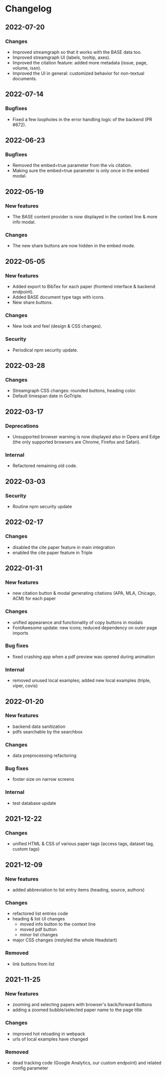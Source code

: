 # Changelog

## 2022-07-20

### Changes

- Improved streamgraph so that it works with the BASE data too.
- Improved streamgraph UI (labels, tooltip, axes).
- Improved the citation feature: added more metadata (issue, page, volume, issn).
- Improved the UI in general: customized behavior for non-textual documents.

## 2022-07-14

### Bugfixes

- Fixed a few loopholes in the error handling logic of the backend (PR #672).

## 2022-06-23

### Bugfixes

- Removed the embed=true parameter from the vis citation.
- Making sure the embed=true parameter is only once in the embed modal.

## 2022-05-19

### New features

- The BASE content provider is now displayed in the context line & more info modal.

### Changes

- The new share buttons are now hidden in the embed mode.

## 2022-05-05

### New features

- Added export to BibTex for each paper (frontend interface & backend endpoint).
- Added BASE document type tags with icons.
- New share buttons.

### Changes

- New look and feel (design & CSS changes).

### Security

- Periodical npm security update.

## 2022-03-28

### Changes

- Streamgraph CSS changes: rounded buttons, heading color.
- Default timespan date in GoTriple.

## 2022-03-17

### Deprecations

- Unsupported browser warning is now displayed also in Opera and Edge (the only supported browsers are Chrome, Firefox and Safari).

### Internal

- Refactored remaining old code.

## 2022-03-03

### Security

- Routine npm security update

## 2022-02-17

### Changes

- disabled the cite paper feature in main integration
- enabled the cite paper feature in Triple

## 2022-01-31

### New features

- new citation button & modal generating citations (APA, MLA, Chicago, ACM) for each paper

### Changes

- unified appearance and functionality of copy buttons in modals
- FontAwesome update: new icons; reduced dependency on outer page imports

### Bug fixes

- fixed crashing app when a pdf preview was opened during animation

### Internal

- removed unused local examples; added new local examples (triple, viper, covis)

## 2022-01-20

### New features

- backend data sanitization
- pdfs searchable by the searchbox

### Changes

- data preprocessing refactoring

### Bug fixes

- footer size on narrow screens

### Internal

- test database update

## 2021-12-22

### Changes

- unified HTML & CSS of various paper tags (access tags, dataset tag, custom tags)

## 2021-12-09

### New features

- added abbreviation to list entry items (heading, source, authors)

### Changes

- refactored list entries code
- heading & list UI changes
    - moved info button to the context line
    - moved pdf button
    - minor list changes
- major CSS changes (restyled the whole Headstart)

### Removed

- link buttons from list

## 2021-11-25

### New features

- zooming and selecting papers with browser's back/forward buttons
- adding a zoomed bubble/selected paper name to the page title

### Changes

- improved hot reloading in webpack
- urls of local examples have changed

### Removed

- dead tracking code (Google Analytics, our custom endpoint) and related config parameter
